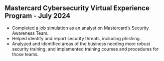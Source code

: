## Mastercard Cybersecurity Virtual Experience Program - July 2024

- Completed a job simulation as an analyst on Mastercard’s Security Awareness Team.
- Helped identify and report security threats, including phishing.
- Analyzed and identified areas of the business needing more robust security training, and implemented training courses and procedures for those teams.
